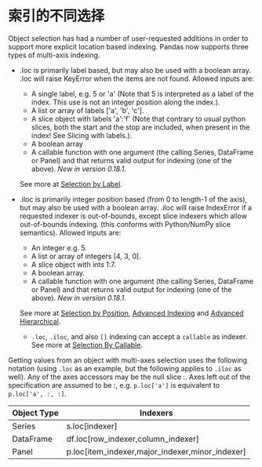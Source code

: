 # 索引的不同选择

Object selection has had a number of user-requested additions in order to support more explicit location based indexing. Pandas now supports three types of multi-axis indexing.

- .loc is primarily label based, but may also be used with a boolean array. .loc will raise KeyError when the items are not found. Allowed inputs are:
    - A single label, e.g. 5 or 'a' (Note that 5 is interpreted as a label of the index. This use is not an integer position along the index.).
    - A list or array of labels ['a', 'b', 'c'].
    - A slice object with labels 'a':'f' (Note that contrary to usual python slices, both the start and the stop are included, when present in the index! See Slicing with labels.).
    - A boolean array
    - A callable function with one argument (the calling Series, DataFrame or Panel) and that returns valid output for indexing (one of the above).
        *New in version 0.18.1*.

    See more at [Selection by Label](http://Pandas.pydata.org/Pandas-docs/stable/indexing.html#indexing-label).

- .iloc is primarily integer position based (from 0 to length-1 of the axis), but may also be used with a boolean array. .iloc will raise IndexError if a requested indexer is out-of-bounds, except slice indexers which allow out-of-bounds indexing. (this conforms with Python/NumPy slice semantics). Allowed inputs are:
    - An integer e.g. 5.
    - A list or array of integers [4, 3, 0].
    - A slice object with ints 1:7.
    - A boolean array.
    - A callable function with one argument (the calling Series, DataFrame or Panel) and that returns valid output for indexing (one of the above).
        *New in version 0.18.1*.

    See more at [Selection by Position](http://Pandas.pydata.org/Pandas-docs/stable/indexing.html#indexing-integer), [Advanced Indexing](http://Pandas.pydata.org/Pandas-docs/stable/advanced.html#advanced) and [Advanced Hierarchical](http://Pandas.pydata.org/Pandas-docs/stable/advanced.html#advanced-advanced-hierarchical).

    - ``.loc``, ``.iloc``, and also ``[]`` indexing can accept a ``callable`` as indexer. See more at [Selection By Callable](http://Pandas.pydata.org/Pandas-docs/stable/indexing.html#indexing-callable).

Getting values from an object with multi-axes selection uses the following notation (using ``.loc`` as an example, but the following applies to ``.iloc`` as well). Any of the axes accessors may be the null slice :. Axes left out of the specification are assumed to be :, e.g. ``p.loc['a']`` is equivalent to ``p.loc['a', :, :]``.

Object Type | Indexers
---|---
Series | s.loc[indexer]
DataFrame | df.loc[row_indexer,column_indexer]
Panel | p.loc[item_indexer,major_indexer,minor_indexer]